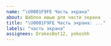 ```yaml
---
name: "\U0001F9FE Часть экрана"
about: Шаблон ишью для части экрана
title: "\U0001F9FE Часть экрана: ..."
labels: "часть экрана"
assignees: DrakesBot12, yokoshh
---
```

